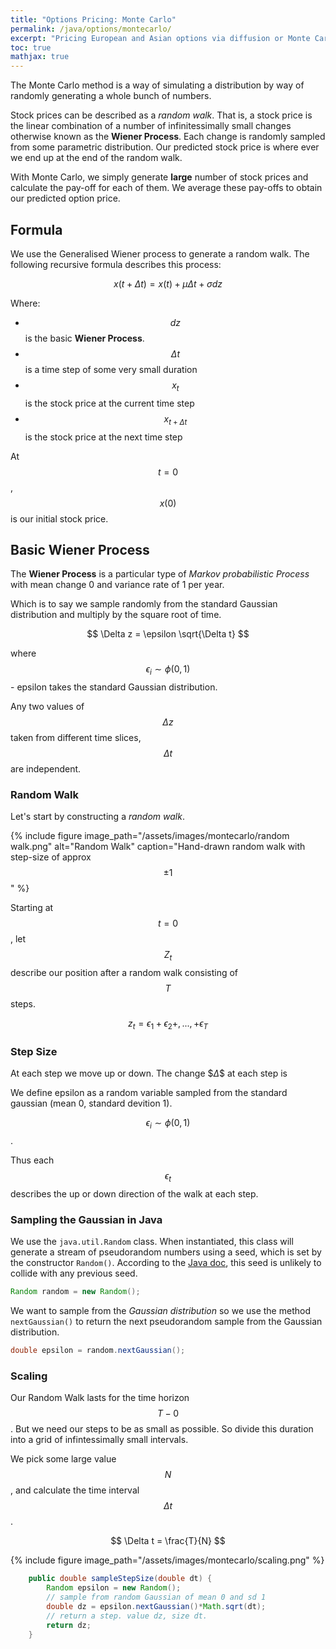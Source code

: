 ```yaml
---
title: "Options Pricing: Monte Carlo"
permalink: /java/options/montecarlo/
excerpt: "Pricing European and Asian options via diffusion or Monte Carlo method"
toc: true
mathjax: true
---
```


The Monte Carlo method is a way of simulating a distribution by way of randomly generating a whole bunch of numbers.

Stock prices can be described as a _random walk_. That is, a stock price is the linear combination of a number of infinitessimally small changes otherwise known as the __Wiener Process__. Each change is randomly sampled from some parametric distribution. Our predicted stock price is where ever we end up at the end of the random walk.

With Monte Carlo, we simply generate __large__ number of stock prices and calculate the pay-off for each of them. We average these pay-offs to obtain our predicted option price.


## Formula

We use the Generalised Wiener process to generate a random walk. The following recursive formula describes this process:

$$
x(t + \Delta t) = x(t) + \mu\Delta t + \sigma dz
$$

Where:
* $$dz$$ is the basic __Wiener Process__.
* $$\Delta t$$ is a time step of some very small duration
* $$x_t$$ is the stock price at the current time step
* $$x_{t + \Delta t}$$ is the stock price at the next time step

At $$t=0$$, $$x(0)$$ is our initial stock price.


## Basic Wiener Process

The __Wiener Process__ is a particular type of _Markov probabilistic Process_ with mean change 0 and variance rate of 1 per year.

Which is to say we sample randomly from the standard Gaussian distribution and multiply by the square root of time.  

$$
\Delta z = \epsilon \sqrt{\Delta t}
$$

where $$\epsilon_i \sim \phi(0,1)$$ - epsilon takes the standard Gaussian distribution. 

Any two values of $$\Delta z$$ taken from different time slices, $$\Delta t$$ are independent.

### Random Walk

Let's start by constructing a _random walk_.

{% include figure image_path="/assets/images/montecarlo/random walk.png" alt="Random Walk" caption="Hand-drawn random walk with step-size of approx $$\pm 1$$" %}

Starting at $$t=0$$, let $$Z_t$$ describe our position after a random walk consisting of $$T$$ steps. 

$$
z_t = \epsilon_1 + \epsilon_2 +,...,+ \epsilon_T
$$


### Step Size

At each step we move up or down. The change $$\Delta \$$ at each step is

We define epsilon as a random variable sampled from the standard gaussian (mean 0, standard devition 1).

$$\epsilon_i \sim \phi(0,1)$$.

Thus each $$\epsilon_t$$ describes the up or down direction of the walk at each step.

### Sampling the Gaussian in Java

We use the `java.util.Random` class. When instantiated, this class will generate a stream of pseudorandom numbers using a seed, which is set by the constructor `Random()`.
According to the [Java doc](https://docs.oracle.com/javase/7/docs/api/java/util/Random.html), this seed is unlikely to collide with any previous seed.

```java
Random random = new Random();
```
We want to sample from the _Gaussian distribution_ so we use the method `nextGaussian()` to return the next pseudorandom sample from the Gaussian distribution.

```java
double epsilon = random.nextGaussian();
```
### Scaling

Our Random Walk lasts for the time horizon $$T - 0$$. 
But we need our steps to be as small as possible. 
So divide this duration into a grid of infintessimally small intervals.

We pick some large value $$N$$, and calculate the time interval $$\Delta t$$.

$$
\Delta t = \frac{T}{N}
$$

{% include figure image_path="/assets/images/montecarlo/scaling.png" %}






```java
    public double sampleStepSize(double dt) {        
        Random epsilon = new Random();
        // sample from random Gaussian of mean 0 and sd 1        
        double dz = epsilon.nextGaussian()*Math.sqrt(dt);
        // return a step. value dz, size dt.
        return dz;
    }
```



